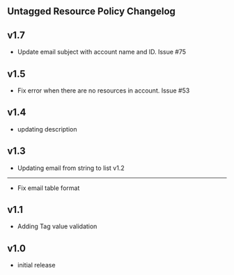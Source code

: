 ## Untagged Resource Policy Changelog

v1.7
----
- Update email subject with account name and ID. Issue #75

v1.5
----
- Fix error when there are no resources in account. Issue #53

v1.4
----
- updating description

v1.3
----
- Updating email from string to list
v1.2
----
- Fix email table format

v1.1
-----
- Adding Tag value validation

v1.0
-----
- initial release

